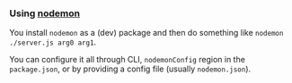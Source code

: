 ### Using [nodemon](https://www.npmjs.com/package/nodemon)

You install `nodemon` as a (dev) package and then do something like `nodemon ./server.js arg0 arg1`.

You can configure it all through CLI, `nodemonConfig` region in the `package.json`, or by providing a config file (usually `nodemon.json`).
